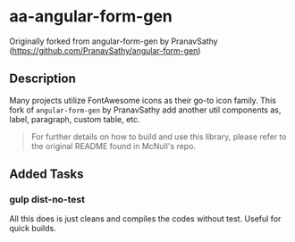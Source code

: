 # aa-angular-form-gen

Originally forked from angular-form-gen by PranavSathy (https://github.com/PranavSathy/angular-form-gen)

## Description

Many projects utilize FontAwesome icons as their go-to icon family. This fork of `angular-form-gen` by PranavSathy add another util components as, label, paragraph, custom table, etc.

> For further details on how to build and use this library, please refer to the original README found in McNull's repo. 

## Added Tasks

### gulp dist-no-test

All this does is just cleans and compiles the codes without test. Useful for quick builds.
